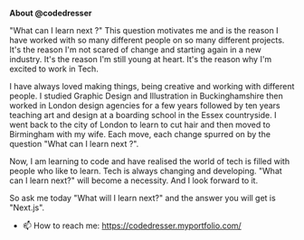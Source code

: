 **About @codedresser**

"What can I learn next ?" This question motivates me and is the reason I have worked with so many different people on so many different projects. It's the reason I'm not scared of change and starting again in a new industry. It's the reason I'm still young at heart. It's the reason why I'm excited to work in Tech.

I have always loved making things, being creative and working with different people. I studied Graphic Design and Illustration in Buckinghamshire then worked in London design agencies for a few years followed by ten years teaching art and design at a boarding school in the Essex countryside. I went back to the city of London to learn to cut hair and then moved to Birmingham with my wife. Each move, each change spurred on by the question "What can I learn next ?". 

Now, I am learning to code and have realised the world of tech is filled with people who like to learn. Tech is always changing and developing. "What can I learn next?" will become a necessity. And I look forward to it. 

So ask me today "What will I learn next?" and the answer you will get is "Next.js".

- 📫 How to reach me: https://codedresser.myportfolio.com/
